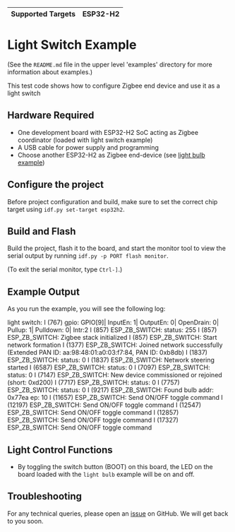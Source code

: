| Supported Targets | ESP32-H2 |
| ----------------- | -------- |

# Light Switch Example 

(See the `README.md` file in the upper level 'examples' directory for more information about examples.)

This test code shows how to configure Zigbee end device and use it as a light switch

## Hardware Required

* One development board with ESP32-H2 SoC acting as Zigbee coordinator (loaded with light switch example)
* A USB cable for power supply and programming
* Choose another ESP32-H2 as Zigbee end-device (see [light bulb example](../light_bulb))

## Configure the project

Before project configuration and build, make sure to set the correct chip target using `idf.py set-target esp32h2`.

## Build and Flash

Build the project, flash it to the board, and start the monitor tool to view the serial output by running `idf.py -p PORT flash monitor`.

(To exit the serial monitor, type ``Ctrl-]``.)

## Example Output

As you run the example, you will see the following log:

light switch: 
I (767) gpio: GPIO[9]| InputEn: 1| OutputEn: 0| OpenDrain: 0| Pullup: 1| Pulldown: 0| Intr:2
I (857) ESP_ZB_SWITCH: status: 255
I (857) ESP_ZB_SWITCH: Zigbee stack initialized
I (857) ESP_ZB_SWITCH: Start network formation
I (1377) ESP_ZB_SWITCH: Joined network successfully (Extended PAN ID: aa:98:48:01:a0:03:f7:84, PAN ID: 0xb8db)
I (1837) ESP_ZB_SWITCH: status: 0
I (1837) ESP_ZB_SWITCH: Network steering started
I (6587) ESP_ZB_SWITCH: status: 0
I (7097) ESP_ZB_SWITCH: status: 0
I (7147) ESP_ZB_SWITCH: New device commissioned or rejoined (short: 0xd200)
I (7717) ESP_ZB_SWITCH: status: 0
I (7757) ESP_ZB_SWITCH: status: 0
I (9217) ESP_ZB_SWITCH: Found bulb addr: 0x77ea ep: 10
I (11657) ESP_ZB_SWITCH: Send ON/OFF toggle command
I (12197) ESP_ZB_SWITCH: Send ON/OFF toggle command
I (12547) ESP_ZB_SWITCH: Send ON/OFF toggle command
I (12857) ESP_ZB_SWITCH: Send ON/OFF toggle command
I (17327) ESP_ZB_SWITCH: Send ON/OFF toggle command

## Light Control Functions

  * By toggling the switch button (BOOT) on this board, the LED on the board loaded with the `light bulb` example will be on and off.


## Troubleshooting

For any technical queries, please open an [issue](https://github.com/espressif/esp-idf/issues) on GitHub. We will get back to you soon.
